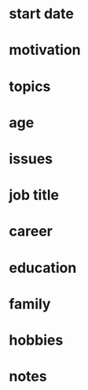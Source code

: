# start date

# motivation

# topics


# age

# issues

# job title

# career

# education

# family

# hobbies

# notes